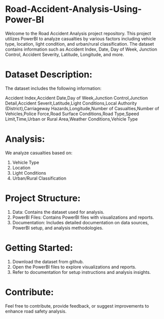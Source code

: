 # Road-Accident-Analysis-Using-Power-BI

Welcome to the Road Accident Analysis project repository. This project utilizes PowerBI to analyze casualties by various factors including vehicle type, location, light condition, and urban/rural classification. The dataset contains information such as Accident Index, Date, Day of Week, Junction Control, Accident Severity, Latitude, Longitude, and more.

# Dataset Description:
The dataset includes the following information:

Accident Index,Accident Date,Day of Week,Junction Control,Junction Detail,Accident Severit,Latitude,Light Conditions,Local Authority (District),Carriageway Hazards,Longitude,Number of Casualties,Number of Vehicles,Police Force,Road Surface Conditions,Road Type,Speed Limit,Time,Urban or Rural Area,Weather Conditions,Vehicle Type

# Analysis:
We analyze casualties based on:

1. Vehicle Type
2. Location
3. Light Conditions
4. Urban/Rural Classification

# Project Structure:

1. Data: Contains the dataset used for analysis.
2. PowerBI Files: Contains PowerBI files with visualizations and reports.
3. Documentation: Includes detailed documentation on data sources, PowerBI setup, and analysis methodologies.

# Getting Started:
1. Download the dataset from github.
2. Open the PowerBI files to explore visualizations and reports.
3. Refer to documentation for setup instructions and analysis insights.

# Contribute:
Feel free to contribute, provide feedback, or suggest improvements to enhance road safety analysis.
